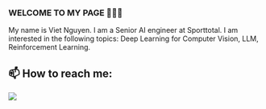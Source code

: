 ### WELCOME TO MY PAGE 👋👋👋
My name is Viet Nguyen. I am a Senior AI engineer at Sporttotal. I am interested in the following topics: Deep Learning for Computer Vision, LLM, Reinforcement Learning.<br>
## 📫 How to reach me: 
<a href="https://github.com/khangkaka066/Chatbot-Makeup">
  <!-- Change the `github-readme-stats.anuraghazra1.vercel.app` to `github-readme-stats.vercel.app`  -->
  <img align="center" src="[https://github-readme-stats.anuraghazra1.vercel.app/api/pin/?username=vietnh1009&repo=QuickDraw&theme=radical]" />
</a>  

